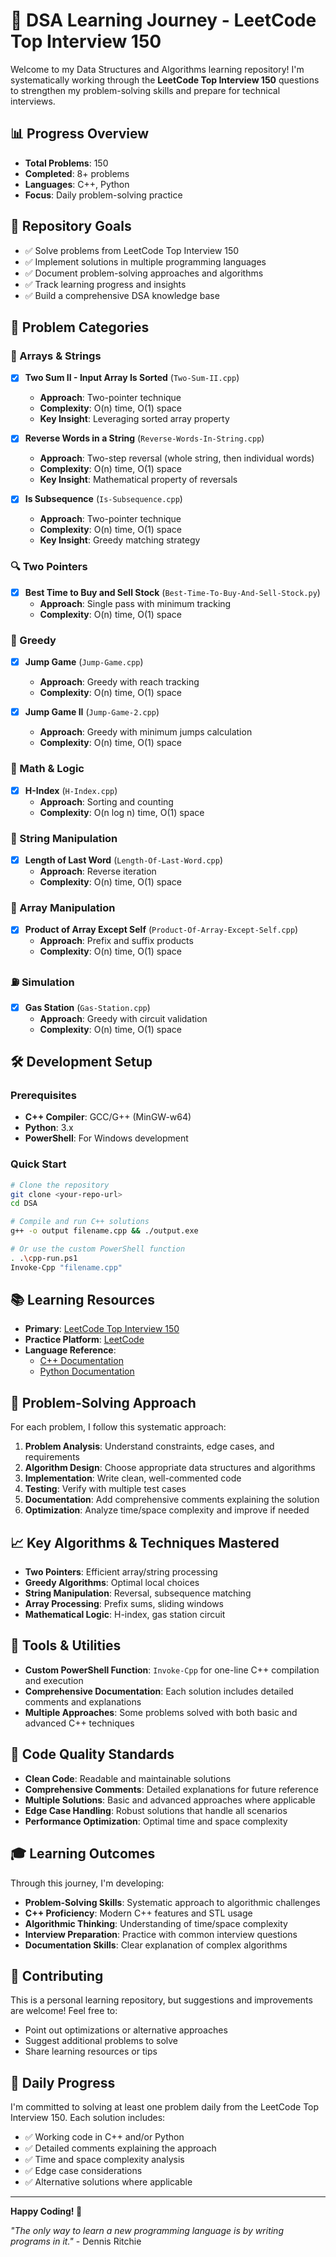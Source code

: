 # 🚀 DSA Learning Journey - LeetCode Top Interview 150

Welcome to my Data Structures and Algorithms learning repository! I'm systematically working through the **LeetCode Top Interview 150** questions to strengthen my problem-solving skills and prepare for technical interviews.

## 📊 Progress Overview

- **Total Problems**: 150
- **Completed**: 8+ problems
- **Languages**: C++, Python
- **Focus**: Daily problem-solving practice

## 🎯 Repository Goals

- ✅ Solve problems from LeetCode Top Interview 150
- ✅ Implement solutions in multiple programming languages
- ✅ Document problem-solving approaches and algorithms
- ✅ Track learning progress and insights
- ✅ Build a comprehensive DSA knowledge base

## 📁 Problem Categories

### 🔢 Arrays & Strings
- [x] **Two Sum II - Input Array Is Sorted** (`Two-Sum-II.cpp`)
  - **Approach**: Two-pointer technique
  - **Complexity**: O(n) time, O(1) space
  - **Key Insight**: Leveraging sorted array property

- [x] **Reverse Words in a String** (`Reverse-Words-In-String.cpp`)
  - **Approach**: Two-step reversal (whole string, then individual words)
  - **Complexity**: O(n) time, O(1) space
  - **Key Insight**: Mathematical property of reversals

- [x] **Is Subsequence** (`Is-Subsequence.cpp`)
  - **Approach**: Two-pointer technique
  - **Complexity**: O(n) time, O(1) space
  - **Key Insight**: Greedy matching strategy

### 🔍 Two Pointers
- [x] **Best Time to Buy and Sell Stock** (`Best-Time-To-Buy-And-Sell-Stock.py`)
  - **Approach**: Single pass with minimum tracking
  - **Complexity**: O(n) time, O(1) space

### 🔄 Greedy
- [x] **Jump Game** (`Jump-Game.cpp`)
  - **Approach**: Greedy with reach tracking
  - **Complexity**: O(n) time, O(1) space

- [x] **Jump Game II** (`Jump-Game-2.cpp`)
  - **Approach**: Greedy with minimum jumps calculation
  - **Complexity**: O(n) time, O(1) space

### 🧮 Math & Logic
- [x] **H-Index** (`H-Index.cpp`)
  - **Approach**: Sorting and counting
  - **Complexity**: O(n log n) time, O(1) space

### 📝 String Manipulation
- [x] **Length of Last Word** (`Length-Of-Last-Word.cpp`)
  - **Approach**: Reverse iteration
  - **Complexity**: O(n) time, O(1) space

### 🔢 Array Manipulation
- [x] **Product of Array Except Self** (`Product-Of-Array-Except-Self.cpp`)
  - **Approach**: Prefix and suffix products
  - **Complexity**: O(n) time, O(1) space

### ⛽ Simulation
- [x] **Gas Station** (`Gas-Station.cpp`)
  - **Approach**: Greedy with circuit validation
  - **Complexity**: O(n) time, O(1) space

## 🛠️ Development Setup

### Prerequisites
- **C++ Compiler**: GCC/G++ (MinGW-w64)
- **Python**: 3.x
- **PowerShell**: For Windows development

### Quick Start
```bash
# Clone the repository
git clone <your-repo-url>
cd DSA

# Compile and run C++ solutions
g++ -o output filename.cpp && ./output.exe

# Or use the custom PowerShell function
. .\cpp-run.ps1
Invoke-Cpp "filename.cpp"
```

## 📚 Learning Resources

- **Primary**: [LeetCode Top Interview 150](https://leetcode.com/studyplan/top-interview-150/)
- **Practice Platform**: [LeetCode](https://leetcode.com/)
- **Language Reference**: 
  - [C++ Documentation](https://en.cppreference.com/)
  - [Python Documentation](https://docs.python.org/)

## 🎯 Problem-Solving Approach

For each problem, I follow this systematic approach:

1. **Problem Analysis**: Understand constraints, edge cases, and requirements
2. **Algorithm Design**: Choose appropriate data structures and algorithms
3. **Implementation**: Write clean, well-commented code
4. **Testing**: Verify with multiple test cases
5. **Documentation**: Add comprehensive comments explaining the solution
6. **Optimization**: Analyze time/space complexity and improve if needed

## 📈 Key Algorithms & Techniques Mastered

- **Two Pointers**: Efficient array/string processing
- **Greedy Algorithms**: Optimal local choices
- **String Manipulation**: Reversal, subsequence matching
- **Array Processing**: Prefix sums, sliding windows
- **Mathematical Logic**: H-index, gas station circuit

## 🔧 Tools & Utilities

- **Custom PowerShell Function**: `Invoke-Cpp` for one-line C++ compilation and execution
- **Comprehensive Documentation**: Each solution includes detailed comments and explanations
- **Multiple Approaches**: Some problems solved with both basic and advanced C++ techniques

## 📝 Code Quality Standards

- **Clean Code**: Readable and maintainable solutions
- **Comprehensive Comments**: Detailed explanations for future reference
- **Multiple Solutions**: Basic and advanced approaches where applicable
- **Edge Case Handling**: Robust solutions that handle all scenarios
- **Performance Optimization**: Optimal time and space complexity

## 🎓 Learning Outcomes

Through this journey, I'm developing:

- **Problem-Solving Skills**: Systematic approach to algorithmic challenges
- **C++ Proficiency**: Modern C++ features and STL usage
- **Algorithmic Thinking**: Understanding of time/space complexity
- **Interview Preparation**: Practice with common interview questions
- **Documentation Skills**: Clear explanation of complex algorithms

## 🤝 Contributing

This is a personal learning repository, but suggestions and improvements are welcome! Feel free to:

- Point out optimizations or alternative approaches
- Suggest additional problems to solve
- Share learning resources or tips

## 📅 Daily Progress

I'm committed to solving at least one problem daily from the LeetCode Top Interview 150. Each solution includes:

- ✅ Working code in C++ and/or Python
- ✅ Detailed comments explaining the approach
- ✅ Time and space complexity analysis
- ✅ Edge case considerations
- ✅ Alternative solutions where applicable

---

**Happy Coding! 🚀**

*"The only way to learn a new programming language is by writing programs in it."* - Dennis Ritchie
